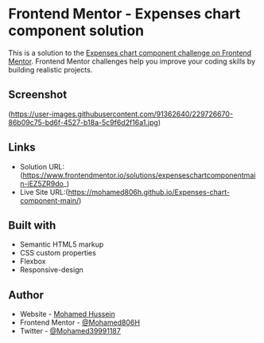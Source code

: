 # Frontend Mentor - Expenses chart component solution

This is a solution to the [Expenses chart component challenge on Frontend Mentor](https://www.frontendmentor.io/challenges/expenses-chart-component-e7yJBUdjwt). Frontend Mentor challenges help you improve your coding skills by building realistic projects.

## Screenshot

(https://user-images.githubusercontent.com/91362640/229726670-86b09c75-bd6f-4527-b18a-5c9f6d2f16a1.jpg)

## Links

- Solution URL:(https://www.frontendmentor.io/solutions/expenseschartcomponentmain-iEZ5ZR9do_)
- Live Site URL:(https://mohamed806h.github.io/Expenses-chart-component-main/)

## Built with

- Semantic HTML5 markup
- CSS custom properties
- Flexbox
- Responsive-design

## Author

- Website - [Mohamed Hussein](https://mohameds7s-portfolio.netlify.app/)
- Frontend Mentor - [@Mohamed806H](https://www.frontendmentor.io/profile/Mohamed806H)
- Twitter - [@Mohamed39991187](https://www.twitter.com/Mohamed39991187)
